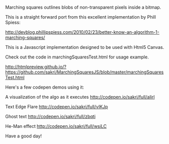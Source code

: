 Marching squares outlines blobs of non-transparent pixels inside a bitmap.

This is a straight forward port from this excellent implementation by Phill Spiess:

http://devblog.phillipspiess.com/2010/02/23/better-know-an-algorithm-1-marching-squares/

This is a Javascript implementation designed to be used with Html5 Canvas.

Check out the code in marchingSquaresTest.html for usage example.

http://htmlpreview.github.io/?https://github.com/sakri/MarchingSquaresJS/blob/master/marchingSquaresTest.html


Here's a few codepen demos using it:

A visualization of the algo as it executes
http://codepen.io/sakri/full/aIirl

Text Edge Flare
http://codepen.io/sakri/full/vIKJp

Ghost text
http://codepen.io/sakri/full/zbqti

He-Man effect
http://codepen.io/sakri/full/wsiLC


Have a good day!